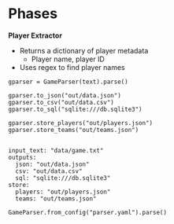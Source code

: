 # Phases


**Player Extractor**
- Returns a dictionary of player metadata
    - Player name, player ID
- Uses regex to find player names



```text
gparser = GameParser(text).parse()

gparser.to_json("out/data.json")
gparser.to_csv("out/data.csv")
gparser.to_sql("sqlite:///db.sqlite3")

gparser.store_players("out/players.json")
gparser.store_teams("out/teams.json")


input_text: "data/game.txt"
outputs:
  json: "out/data.json"
  csv: "out/data.csv"
  sql: "sqlite:///db.sqlite3"
store:
  players: "out/players.json"
  teams: "out/teams.json"

GameParser.from_config("parser.yaml").parse()

```